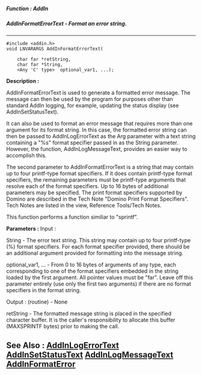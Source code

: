 ##### Function : AddIn
##### AddInFormatErrorText - Format an error string.
---
```
#include <addin.h>
void LNVARARGS AddInFormatErrorText(

	char far *retString,
	char far *String,
	<Any 'C' type>  optional_var1, ...);
```
**Description :**

AddInFormatErrorText is used to generate a formatted error message.  The 
message can then be used by the program for purposes other than standard AddIn 
logging, for example, updating the status display (see AddInSetStatusText).  

It can also be used to format an error message that requires more than one 
argument for its format string.  In this case, the formatted error string can 
then be passed to AddInLogErrorText as the Arg parameter with a text string 
containing a "%s" format specifier passed in as the String parameter.  However, 
the function, AddInLogMessageText, provides an easier way to accomplish this.

The second parameter to AddInFormatErrorText is a string that may contain up to 
four printf-type format specifiers.  If it does contain printf-type format 
specifiers, the remaining parameters must be printf-type arguments that resolve 
each of the format specifiers.  Up to 16 bytes of additional parameters may be 
specified.  The print format specifiers supported by Domino are described in 
the Tech Note "Domino Print Format Specifiers".  Tech Notes are listed in the 
view, Reference Tools/Tech Notes.

This function performs a function similiar to "sprintf".

**Parameters :**
Input :

String  -  The error text string.  This string may contain up to four printf-type (%) format specifiers. For each format specifier provided, there should be an additional argument provided for formatting into the message string.

optional_var1, ...  -  From 0 to 16 bytes of arguments of any type, each corresponding to one of the format specifiers embedded in the string loaded by the first argument. All pointer values must be "far".  Leave off this parameter entirely (use only the first two arguments) if there are no format specifiers in the format string.

Output :
(routine)  -  None


retString  -  The formatted message string is placed in the specified character buffer.  It is the caller's responsibility to allocate this buffer (MAXSPRINTF bytes) prior to making the call.


**See Also :**
[AddInLogErrorText](/domino-c-api-docs/reference/Func/AddInLogErrorText)
[AddInSetStatusText](/domino-c-api-docs/reference/Func/AddInSetStatusText)
[AddInLogMessageText](/domino-c-api-docs/reference/Func/AddInLogMessageText)
[AddInFormatError](/domino-c-api-docs/reference/Func/AddInFormatError)
---
